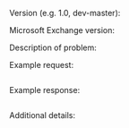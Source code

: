 Version (e.g. 1.0, dev-master):

Microsoft Exchange version:

Description of problem:


Example request:

```php

```

Example response:

```

```

Additional details:
